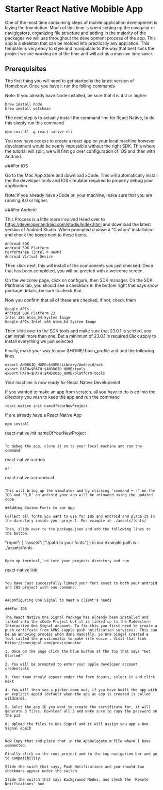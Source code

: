 # Starter React Native Mobible App

One of the most time consuming steps of mobile application development is laying the foundation. Much of this time is spent setting up the navigator or navigigators, organizing file structure and adding in the majority of the packages we will use throughout the development process of the app. This app is a skeleton that can be molded into practically any appliation. This template is very easy to style and manipulate to the way that best suits the project we are working on at the time and will act as a massive time saver.


## Prerequisites

The first thing you will need to get started is the latest version of Homebrew. Once you have it run the folling commands

Note: If you already have Node installed, be sure that it is 4.0 or higher

```
brew install node
brew install watchman
```

The next step is to actually install the command line for React Native, to do this simply run this command 

```
npm install -g react-native-cli
```

You now have access to create a react app on your local machine however development would be nearly impossible without the right SDK. 
This where the tutorial will split, we will first go over configuration of IOS and then with Android. 

###For IOS 

Go to the Mac App Store and download xCode. This will automatically install the the developer tools and IOS simulator required to properly debug your application. 

Note: if you already have xCode on your machine, make sure that you are running 8.0 or higher.

###For Andorid

This Process is a little more involved 
Head over to https://developer.android.com/studio/index.html and download the latest version of Android Studio. 
When prompted choose a "Custom" installation and check the boxes next to these items.

```
Android SDK
Android SDK Platform
Performance (Intel ® HAXM)
Android Virtual Device
```

Then click next, this will install of the components you just checked. Once that has been completed, you will be greeted with a welcome screen.

On the welcome page, click on configure, then SDK manager.
On the SDK Platfroms tab, you should see a checkbox in the bottom right that says show package details, be sure to check that.

Now you confirm that all of these are checked, if not, check them

```
Google APIs
Android SDK Platform 23
Intel x86 Atom_64 System Image
Google APIs Intel x86 Atom_64 System Image
```

Then slide over to the SDK tools and make sure that 23.0.1 is selcted, you can install more than one. But a minimum of 23.0.1 is required
Click apply to install everything we just selected

Finally, make your way to your $HOME/.bash_profile and add the following lines

```
export ANDROID_HOME=$HOME/Library/Android/sdk
export PATH=$PATH:$ANDROID_HOME/tools
export PATH=$PATH:$ANDROID_HOME/platform-tools
```
Your machine is now ready for React Native Developemnt

If you wanted to make an app from scratch, all you have to do is cd into the directory you wish to keep the app and 
run the command

```
react-native init nameOfYourNewProject
```

If are already have a React Native App

```
npm install
```
react-native init nameOfYourNewProject
```

To debug the app, clone it on to your local machine and run the command

```
react-native run-ios
```
or

```
react-native run-android
```

This will bring up the simulator and by clicking 'command + r' on the IOS and 'R,R' on android your app will be reloaded using the updated code.

##Adding Custom Fonts to our App

Collect all fonts you want to use for IOS and Android and place it in the directory inside your project. For example in ./assets/fonts/

Then, slide over to the package.json and add the following lines to the bottom.

```
“rnpm”: {
   “assets”: [“./path to your fonts”]
}
in our example path is - ./assets/fonts
```

Open up terminal, cd into your projects directory and run

```
react-native link
```

You have just successfully linked your font asset to both your android and IOS project with one command.


##Configuring One Signal to meet a client's needs

###For IOS

The React Native One Signal Package has already been installed and linked into the xCode Project but it is linked up to the Midwestern Interactive One Signal Account. To fix this you first need to create a push certifcate from APNS (apple push notification services). This can be an annoying process when done manually. So One Singal Created a tool called the provisonator to make life easier. Visit that link
https://onesignal.com/provisionator

1. Once on the page click the blue button at the top that says "Get Started"

2. You will be prompted to enter your apple developer account credentials

3. Your team should appear under the form inputs, select it and click next

4. You will then see a picker come out, if you have built the app with an explicit appId (default when the app an app is created is called wildcard).

5. Selct the app ID you want to create the certificate for, it will generate 3 files. Download all 3 and make sure to copy the password on the p12

6. Upload the files to One Signal and it will assign you app a One Signal appID


Now Copy that and place that in the AppDelegate.m file where I have commented.

Finally click on the root project and in the top navigation bar and go to compatibility.

Slide the swich that says, Push Notifications and you should two checkmars appear under the switch

Slide the switch that says Background Modes, and check the 'Remote Notifications' box














